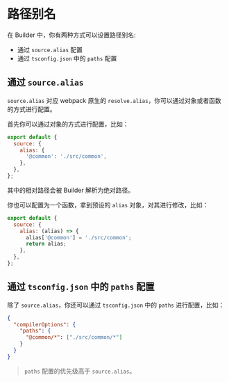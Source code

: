 # 路径别名

在 Builder 中，你有两种方式可以设置路径别名:

- 通过 `source.alias` 配置
- 通过 `tsconfig.json` 中的 `paths` 配置

## 通过 `source.alias`

`source.alias` 对应 webpack 原生的 `resolve.alias`，你可以通过对象或者函数的方式进行配置。

首先你可以通过对象的方式进行配置，比如：

```js
export default {
  source: {
    alias: {
      '@common': './src/common',
    },
  },
};
```

其中的相对路径会被 Builder 解析为绝对路径。

你也可以配置为一个函数，拿到预设的 `alias` 对象，对其进行修改，比如：

```js
export default {
  source: {
    alias: (alias) => {
      alias['@common'] = './src/common';
      return alias;
    },
  },
};
```

## 通过 `tsconfig.json` 中的 `paths` 配置

除了 `source.alias`，你还可以通过 `tsconfig.json` 中的 `paths` 进行配置，比如：

```json
{
  "compilerOptions": {
    "paths": {
      "@common/*": ["./src/common/*"]
    }
  }
}
```

> `paths` 配置的优先级高于 `source.alias`。
